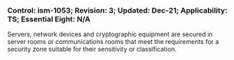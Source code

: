 ### Control: ism-1053; Revision: 3; Updated: Dec-21; Applicability: TS; Essential Eight: N/A
<p>Servers, network devices and cryptographic equipment are secured in server rooms or communications rooms that meet the requirements for a security zone suitable for their sensitivity or classification.</p>